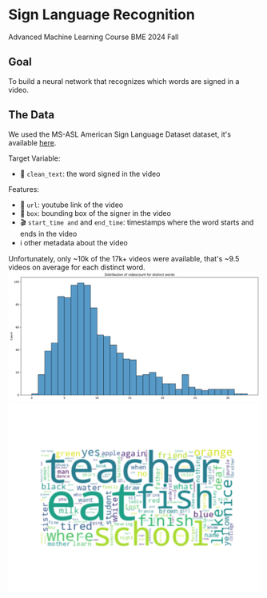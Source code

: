 # Sign Language Recognition
Advanced Machine Learning Course BME 2024 Fall
## Goal
To build a neural network that recognizes which words are signed in a video.

## The Data
We used the MS-ASL American Sign Language Dataset dataset, it's available [here](https://www.microsoft.com/en-us/download/details.aspx?id=100121).

Target Variable:
  - 💬 `clean_text`: the word signed in the video

Features:
  - 🔗 `url`: youtube link of the video
  - 🔳 `box`: bounding box of the signer in the video
  - 🎬 `start_time and` and `end_time`: timestamps where the word starts and ends in the video
  - ℹ️ other metadata about the video

Unfortunately, only ~10k of the 17k+ videos were available, that's ~9.5 videos on average for each distinct word.
![alt text](./images/video_dist.svg)
![alt text](./images/wordcloud.svg)
